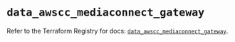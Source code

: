 # `data_awscc_mediaconnect_gateway`

Refer to the Terraform Registry for docs: [`data_awscc_mediaconnect_gateway`](https://registry.terraform.io/providers/hashicorp/awscc/0.70.0/docs/data-sources/mediaconnect_gateway).
